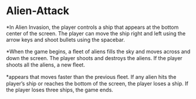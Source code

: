 # Alien-Attack
*In Alien Invasion, the player controls a ship that appears at the bottom center of the screen. The player can move the ship right and left using the arrow keys and shoot bullets using the spacebar.

*When the game begins, a ﬂeet of aliens fills the sky and moves across and down the screen. The player shoots and destroys the aliens.  If the player shoots all the aliens, a new ﬂeet.

*appears that moves faster than the previous ﬂeet. If any alien hits the player’s ship or reaches the bottom of the screen, the player loses a ship. If the player loses three ships, the game ends.
